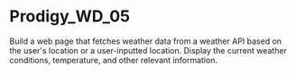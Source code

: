 # Prodigy_WD_05
Build a web page that fetches weather data from a weather API based on the user's location or a user-inputted location. Display the current weather conditions, temperature, and other relevant information.
